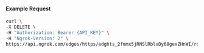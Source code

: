 <!-- Code generated for API Clients. DO NOT EDIT. -->

#### Example Request

```bash
curl \
-X DELETE \
-H "Authorization: Bearer {API_KEY}" \
-H "Ngrok-Version: 2" \
https://api.ngrok.com/edges/https/edghts_2fmmx5jRNSlRblvDy68gexZHnWI/routes/edghtsrt_2fmmx83Xq6q4vkEhQm4P7KEkAUo/backend
```
